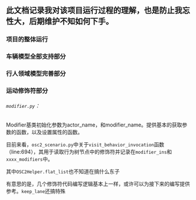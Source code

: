 ## 此文档记录我对该项目运行过程的理解，也是防止我忘性大，后期维护不知如何下手。

### 项目的整体运行



### 车辆模型全部支持部分

#### 

### 行人领域模型完善部分



### 运动修饰符部分

###### `modifier.py`：

Modifier基类初始化参数为actor_name，和modifier_name。提供基本的获取参数的函数，以及设置属性的函数。





目前来看，`osc2_scenario.py`中关于`visit_behavior_invocation`函数（line:694），其用于读取行为树节点中的修饰符并记录在`modifier_ins`和 `xxxx_modifiers`中。

其中`OSC2Helper.flat_list`也不知道在搞什么东子

有意思的是，几个修饰符代码编写逻辑基本上一样，或许可以为接下来的编写提供参考。`keep_lane`还搞特殊















